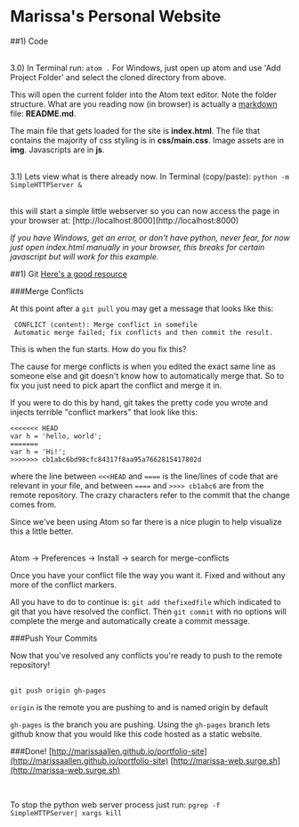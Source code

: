 # Marissa's Personal Website


##1) Code

<br> 3.0)  In Terminal run:  ```atom .``` For Windows, just open up atom and use 'Add Project Folder' and select the cloned directory from above.  

This will open the current folder into the Atom text editor. Note the folder structure.  What are you reading now (in browser) is actually a [markdown](https://guides.github.com/features/mastering-markdown/) file: **README.md**.

The main file that gets loaded for the site is **index.html**.
The file that contains the majority of css styling is in **css/main.css**.
Image assets are in **img**.
Javascripts are in **js**.

<br>3.1) Lets view what is there already now. In Terminal (copy/paste):  ```python -m SimpleHTTPServer &```

<br>
this will start a simple little webserver so you can now access the page in your browser at: [http://localhost:8000](http://localhost:8000)

*If you have Windows, get an error, or don't have python, never fear, for now just open index.html manually in your browser, this breaks for certain javascript but will work for this example.*


##1) Git
[Here's a good resource](http://rogerdudler.github.io/git-guide/)

###Merge Conflicts

At this point after a ```git pull``` you may get a message that looks like this:

     CONFLICT (content): Merge conflict in somefile
     Automatic merge failed; fix conflicts and then commit the result.

This is when the fun starts.  How do you fix this?

The cause for merge conflicts is when you edited the exact same line as someone else and git doesn't know how to automatically merge that. So to fix you just need to pick apart the conflict and merge it in.

If you were to do this by hand, git takes the pretty code you wrote and injects terrible "conflict markers" that look like this:

	<<<<<<< HEAD
	var h = 'hello, world';
	=======
	var h = 'Hi!';
	>>>>>>> cb1abc6bd98cfc84317f8aa95a7662815417802d

where the line between  ```<<<HEAD``` and ```====``` is the line/lines of code that are relevant in your file, and between  ```====``` and ```>>>> cb1abc6``` are from the remote repository.  The crazy characters refer to the commit that the change comes from.

Since we've been using Atom so far there is a nice plugin to help visualize this a little better.

  <br> Atom -> Preferences -> Install -> search for merge-conflicts


Once you have your conflict file the way you want it.  Fixed and without any more of the conflict markers.

All you have to do to continue is:  ```git add thefixedfile``` which indicated to git that you have resolved the conflict. Then ```git commit``` with no options will complete the merge and automatically create a commit message.


###Push Your Commits

Now that you've resolved any conflicts you're ready to push to the remote repository!

  <br> ```git push origin gh-pages```

  ```origin``` is the remote you are pushing to and is named origin by default

 ```gh-pages``` is the branch you are pushing. Using the ```gh-pages``` branch lets github know that you would like this code hosted as a static website.

###Done!
[http://marissaallen.github.io/portfolio-site](http://marissaallen.github.io/portfolio-site)
[http://marissa-web.surge.sh](http://marissa-web.surge.sh)



<br>

To stop the python web server process just run:
```pgrep -f SimpleHTTPServer| xargs kill```
